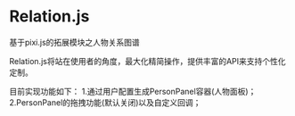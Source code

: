 # Relation.js
基于pixi.js的拓展模块之人物关系图谱

Relation.js将站在使用者的角度，最大化精简操作，提供丰富的API来支持个性化定制。

目前实现功能如下：
1.通过用户配置生成PersonPanel容器(人物面板)；
2.PersonPanel的拖拽功能(默认关闭)以及自定义回调；